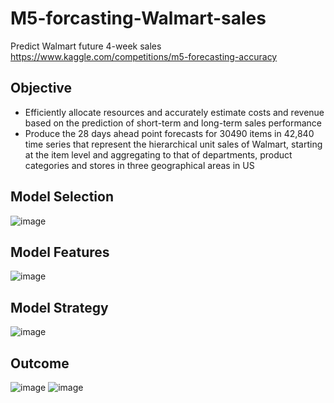 # M5-forcasting-Walmart-sales
Predict Walmart future 4-week sales https://www.kaggle.com/competitions/m5-forecasting-accuracy
## Objective
* Efficiently allocate resources and accurately estimate costs and revenue based on the prediction of short-term and long-term sales performance
* Produce the 28 days ahead point forecasts for 30490 items in 42,840 time series that represent the hierarchical unit sales of Walmart, starting at the item level and aggregating to that of departments, product categories and stores in three geographical areas in US
## Model Selection
![image](https://media.github.umn.edu/user/19808/files/4f6d870c-ebcb-48b3-ab24-b647b5fca178)
## Model Features
![image](https://media.github.umn.edu/user/19808/files/c66e8999-1318-43db-81d9-b1ab61dc0288)
## Model Strategy
![image](https://media.github.umn.edu/user/19808/files/16533685-8abc-48dd-a585-f810cf42005f)
## Outcome
![image](https://media.github.umn.edu/user/19808/files/840f14ed-b52d-404c-9c1d-35d6f6c136d5)
![image](https://media.github.umn.edu/user/19808/files/946e538c-23b9-4d13-808a-4a94c2df57dd)
